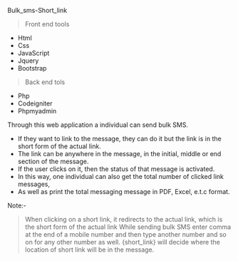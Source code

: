 Bulk_sms-Short_link
 
> Front end tools
* Html
* Css
* JavaScript
* Jquery
* Bootstrap
> Back end tols
* Php
* Codeigniter
* Phpmyadmin




Through this web application a individual can send bulk SMS.
* If they want to link to the message, they can do it but the link is in the short form of the actual link. 
*  The link can be anywhere in the message, in the initial, middle or end section of the message. 
* If the user clicks  on it, then  the status  of that message  is activated. 
* In this way, one individual can also get the total number of clicked link messages, 
* As well as print the total messaging message in PDF, Excel, e.t.c format.

Note:-
> When clicking on a short link, it redirects to the actual link, which is the short form of the actual link
> While sending bulk SMS enter comma at the end of a mobile number and then type another number and so on for any other number as well.
> {short_link} will decide where the location of short link will be in the message.



















